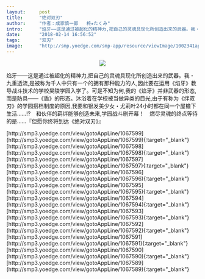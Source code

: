 ```yaml
---
layout:     post
title:      "绝对双刃"
author:     "作者：成家慎一郎   柊★たくみ"
intro:      "焰牙――这是通过被超化的精神力,把自己的灵魂具现化所创造出来的武器。我・九重透流,是被称为千人中只有一个的拥有那种能力的人,因此要在运用《焰牙》教导战斗技术的学校昊陵学园入学了。可是不知为何,我的《焰牙》并非武器的形态,而是防具――《盾》的形态。沐浴着在学校被当做异类的目光,由于有称为《绊双刃》的学园搭档制度的原因,我要和银发美少女・尤莉叶24小时都在同一个屋檐下生活……!?　和伙伴的羁绊能够创造未来,学园战斗剧开幕！　燃尽灵魂的终点等待的是……『但愿你终将到达《绝对双刃》』"
date:       "2018-02-14 16:56:52"
tags:       "双刃"
image:      "http://smp.yoedge.com/smp-app/resource/viewImage/1002341appline.png"
---
```

<div style="text-align: center">
<p><img src="http://smp.yoedge.com/smp-app/resource/viewImage/1002341appline.png"/></p>
</div>
<p class="post-meta">
<span>焰牙――这是通过被超化的精神力,把自己的灵魂具现化所创造出来的武器。我・九重透流,是被称为千人中只有一个的拥有那种能力的人,因此要在运用《焰牙》教导战斗技术的学校昊陵学园入学了。可是不知为何,我的《焰牙》并非武器的形态,而是防具――《盾》的形态。沐浴着在学校被当做异类的目光,由于有称为《绊双刃》的学园搭档制度的原因,我要和银发美少女・尤莉叶24小时都在同一个屋檐下生活……!?　和伙伴的羁绊能够创造未来,学园战斗剧开幕！　燃尽灵魂的终点等待的是……『但愿你终将到达《绝对双刃》』</span>
</p>
[http://smp3.yoedge.com/view/gotoAppLine/1067599](http://smp3.yoedge.com/view/gotoAppLine/1067599){:target="_blank"}
[http://smp3.yoedge.com/view/gotoAppLine/1067598](http://smp3.yoedge.com/view/gotoAppLine/1067598){:target="_blank"}
[http://smp3.yoedge.com/view/gotoAppLine/1067597](http://smp3.yoedge.com/view/gotoAppLine/1067597){:target="_blank"}
[http://smp3.yoedge.com/view/gotoAppLine/1067596](http://smp3.yoedge.com/view/gotoAppLine/1067596){:target="_blank"}
[http://smp3.yoedge.com/view/gotoAppLine/1067595](http://smp3.yoedge.com/view/gotoAppLine/1067595){:target="_blank"}
[http://smp3.yoedge.com/view/gotoAppLine/1067594](http://smp3.yoedge.com/view/gotoAppLine/1067594){:target="_blank"}
[http://smp3.yoedge.com/view/gotoAppLine/1067593](http://smp3.yoedge.com/view/gotoAppLine/1067593){:target="_blank"}
[http://smp3.yoedge.com/view/gotoAppLine/1067592](http://smp3.yoedge.com/view/gotoAppLine/1067592){:target="_blank"}
[http://smp3.yoedge.com/view/gotoAppLine/1067591](http://smp3.yoedge.com/view/gotoAppLine/1067591){:target="_blank"}
[http://smp3.yoedge.com/view/gotoAppLine/1067590](http://smp3.yoedge.com/view/gotoAppLine/1067590){:target="_blank"}
[http://smp3.yoedge.com/view/gotoAppLine/1067589](http://smp3.yoedge.com/view/gotoAppLine/1067589){:target="_blank"}


